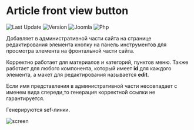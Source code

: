# Article front view button

![Last Update](https://img.shields.io/badge/last_update-2019.08.29-28A5F5.svg?style=for-the-badge)
![Version](https://img.shields.io/badge/VERSION-1.2.0-0366d6.svg?style=for-the-badge)
![Joomla](https://img.shields.io/badge/joomla-3.9+-1A3867.svg?style=for-the-badge)
![Php](https://img.shields.io/badge/php-5.6+-8892BF.svg?style=for-the-badge)

Добавляет в административной части сайта на странице редактирования элемента кнопку на панель инструментов для просмотра элемента на фронтальной части сайта.

Корректно работает для материалов и категорий, пунктов меню. Также работает для любого компонента, который имеет **id** для каждого элемента, а макет для редактирования называется **edit**.

Если имя представления в административной части несовпадает с именем вида спереди,то генерация корректной ссылки не гарантируется.

Генерируются sef-линки.

![screen](https://image.prntscr.com/image/arm7dXJ5TDGSXQ97ZZQVKQ.png)
